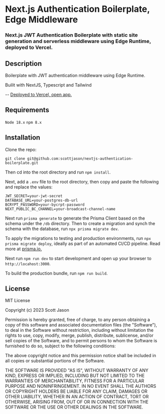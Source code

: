 # Next.js Authentication Boilerplate, Edge Middleware

### Next.js JWT Authentication Boilerplate with static site generation and serverless middleware using Edge Runtime, deployed to Vercel.

## Description

Boilerplate with JWT authentication middleware using Edge Runtime.

Builit with NextJS, Typescript and Tailwind

-- [Deployed to Vercel, open app.](https://nextjs-edge-runtime.vercel.app/)

## Requirements

`Node 18.x`
`npm 8.x`

## Installation

Clone the repo:

```shell
git clone git@github.com:scottjason/nextjs-authentication-boilerplate.git
```

Then cd into the root directory and run `npm install`.

Next, add a `.env` file to the root directory, then copy and paste the following and replace the values:

```shell
JWT_SECRET=your-jwt-secret
DATABASE_URL=your-postgres-db-url
BCRYPT_PASSWORD=your-bycrpt-password
NEXT_PUBLIC_BC_CHANNEL=your-broadcast-channel-name
```

Next run `prisma generate` to generate the Prisma Client based on the schema under the `/db` directory. Then to create a migration and synch the schema with the database, run `npx prisma migrate dev`.

To apply the migrations to testing and production environments, run `npx prisma migrate deploy`, ideally as part of an automated CI/CD pipeline. Read more at [prisma.io.](https://www.prisma.io/docs/guides/deployment)

Next run `npm run dev` to start development and open up your browser to `http://locahost:3000`.

To build the production bundle, run `npm run build`.

## License

MIT License

Copyright (c) 2023 Scott Jason

Permission is hereby granted, free of charge, to any person obtaining a copy
of this software and associated documentation files (the "Software"), to deal
in the Software without restriction, including without limitation the rights
to use, copy, modify, merge, publish, distribute, sublicense, and/or sell
copies of the Software, and to permit persons to whom the Software is
furnished to do so, subject to the following conditions:

The above copyright notice and this permission notice shall be included in all
copies or substantial portions of the Software.

THE SOFTWARE IS PROVIDED "AS IS", WITHOUT WARRANTY OF ANY KIND, EXPRESS OR
IMPLIED, INCLUDING BUT NOT LIMITED TO THE WARRANTIES OF MERCHANTABILITY,
FITNESS FOR A PARTICULAR PURPOSE AND NONINFRINGEMENT. IN NO EVENT SHALL THE
AUTHORS OR COPYRIGHT HOLDERS BE LIABLE FOR ANY CLAIM, DAMAGES OR OTHER
LIABILITY, WHETHER IN AN ACTION OF CONTRACT, TORT OR OTHERWISE, ARISING FROM,
OUT OF OR IN CONNECTION WITH THE SOFTWARE OR THE USE OR OTHER DEALINGS IN THE
SOFTWARE.
